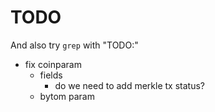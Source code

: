 # TODO

And also try `grep` with "TODO:"

+ fix coinparam
    * fields
        - do we need to add merkle tx status? 
    * bytom param